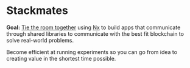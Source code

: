 # Stackmates

**Goal:** [Tie the room together](https://www.youtube.com/watch?v=ezQLP1dj_t8) using [Nx](https://nx.dev) to build apps that communicate through shared libraries to communicate with the best fit blockchain to solve real-world problems.

Become efficient at running experiments so you can go from idea to creating value in the shortest time possible.
